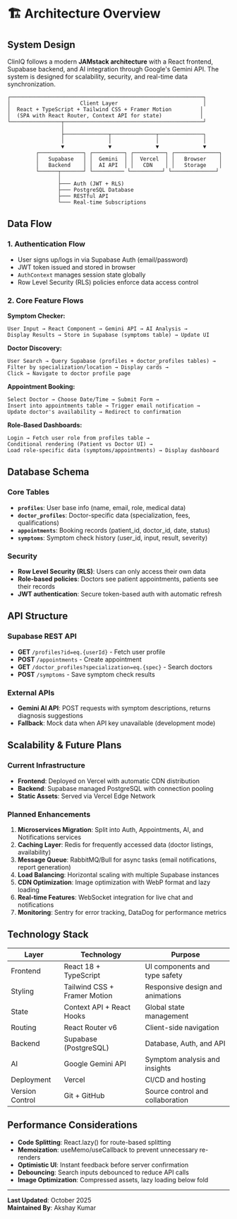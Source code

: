 # 🏗️ Architecture Overview

## System Design

ClinIQ follows a modern **JAMstack architecture** with a React frontend, Supabase backend, and AI integration through Google's Gemini API. The system is designed for scalability, security, and real-time data synchronization.

```
┌─────────────────────────────────────────────────────────────┐
│                      Client Layer                           │
│  React + TypeScript + Tailwind CSS + Framer Motion         │
│  (SPA with React Router, Context API for state)            │
└────────────────┬────────────────────────────────────────────┘
                 │
                 ├──────────────┬──────────────┬──────────────┐
                 │              │              │              │
                 ▼              ▼              ▼              ▼
         ┌──────────────┐ ┌──────────┐ ┌──────────┐ ┌──────────────┐
         │   Supabase   │ │  Gemini  │ │  Vercel  │ │   Browser    │
         │   Backend    │ │  AI API  │ │   CDN    │ │   Storage    │
         └──────┬───────┘ └────────── └──────────┘ └──────────────┘
                │
                ├─── Auth (JWT + RLS)
                ├─── PostgreSQL Database
                ├─── RESTful API
                └─── Real-time Subscriptions
```

## Data Flow

### 1. Authentication Flow
- User signs up/logs in via Supabase Auth (email/password)
- JWT token issued and stored in browser
- `AuthContext` manages session state globally
- Row Level Security (RLS) policies enforce data access control

### 2. Core Feature Flows

**Symptom Checker:**
```
User Input → React Component → Gemini API → AI Analysis → 
Display Results → Store in Supabase (symptoms table) → Update UI
```

**Doctor Discovery:**
```
User Search → Query Supabase (profiles + doctor_profiles tables) → 
Filter by specialization/location → Display cards → 
Click → Navigate to doctor profile page
```

**Appointment Booking:**
```
Select Doctor → Choose Date/Time → Submit Form → 
Insert into appointments table → Trigger email notification → 
Update doctor's availability → Redirect to confirmation
```

**Role-Based Dashboards:**
```
Login → Fetch user role from profiles table → 
Conditional rendering (Patient vs Doctor UI) → 
Load role-specific data (symptoms/appointments) → Display dashboard
```

## Database Schema

### Core Tables
- **`profiles`**: User base info (name, email, role, medical data)
- **`doctor_profiles`**: Doctor-specific data (specialization, fees, qualifications)
- **`appointments`**: Booking records (patient_id, doctor_id, date, status)
- **`symptoms`**: Symptom check history (user_id, input, result, severity)

### Security
- **Row Level Security (RLS)**: Users can only access their own data
- **Role-based policies**: Doctors see patient appointments, patients see their records
- **JWT authentication**: Secure token-based auth with automatic refresh

## API Structure

### Supabase REST API
- **GET** `/profiles?id=eq.{userId}` - Fetch user profile
- **POST** `/appointments` - Create appointment
- **GET** `/doctor_profiles?specialization=eq.{spec}` - Search doctors
- **POST** `/symptoms` - Save symptom check results

### External APIs
- **Gemini AI API**: POST requests with symptom descriptions, returns diagnosis suggestions
- **Fallback**: Mock data when API key unavailable (development mode)

## Scalability & Future Plans

### Current Infrastructure
- **Frontend**: Deployed on Vercel with automatic CDN distribution
- **Backend**: Supabase managed PostgreSQL with connection pooling
- **Static Assets**: Served via Vercel Edge Network

### Planned Enhancements
1. **Microservices Migration**: Split into Auth, Appointments, AI, and Notifications services
2. **Caching Layer**: Redis for frequently accessed data (doctor listings, availability)
3. **Message Queue**: RabbitMQ/Bull for async tasks (email notifications, report generation)
4. **Load Balancing**: Horizontal scaling with multiple Supabase instances
5. **CDN Optimization**: Image optimization with WebP format and lazy loading
6. **Real-time Features**: WebSocket integration for live chat and notifications
7. **Monitoring**: Sentry for error tracking, DataDog for performance metrics

## Technology Stack

| Layer          | Technology                    | Purpose                          |
|----------------|-------------------------------|----------------------------------|
| Frontend       | React 18 + TypeScript         | UI components and type safety    |
| Styling        | Tailwind CSS + Framer Motion  | Responsive design and animations |
| State          | Context API + React Hooks     | Global state management          |
| Routing        | React Router v6               | Client-side navigation           |
| Backend        | Supabase (PostgreSQL)         | Database, Auth, and API          |
| AI             | Google Gemini API             | Symptom analysis and insights    |
| Deployment     | Vercel                        | CI/CD and hosting                |
| Version Control| Git + GitHub                  | Source control and collaboration |

## Performance Considerations

- **Code Splitting**: React.lazy() for route-based splitting
- **Memoization**: useMemo/useCallback to prevent unnecessary re-renders
- **Optimistic UI**: Instant feedback before server confirmation
- **Debouncing**: Search inputs debounced to reduce API calls
- **Image Optimization**: Compressed assets, lazy loading below fold

---

**Last Updated**: October 2025  
**Maintained By**: Akshay Kumar
